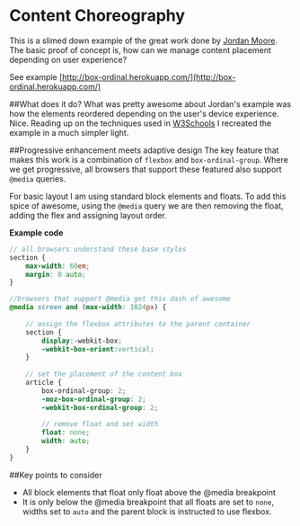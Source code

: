 # Content Choreography
This is a slimed down example of the great work done by [Jordan Moore](http://www.jordanm.co.uk/contentchoreography). The basic proof of concept is, how can we manage content placement depending on user experience?

See example [http://box-ordinal.herokuapp.com/](http://box-ordinal.herokuapp.com/)

##What does it do?
What was pretty awesome about Jordan's example was how the elements reordered depending on the user's device experience. Nice. Reading up on the techniques used in [W3Schools](http://www.w3schools.com/cssref/css3_pr_box-ordinal-group.asp) I recreated the example in a much simpler light. 

##Progressive enhancement meets adaptive design
The key feature that makes this work is a combination of ``flexbox`` and ``box-ordinal-group``. Where we get progressive, all browsers that support these featured also support ``@media`` queries. 

For basic layout I am using standard block elements and floats. To add this spice of awesome, using the ``@media`` query we are then removing the float, adding the flex and assigning layout order. 

**Example code**
```scss
// all browsers understand these base styles
section {
	max-width: 60em;
	margin: 0 auto;
}

//browsers that support @media get this dash of awesome
@media screen and (max-width: 1024px) {
	
	// assign the flexbox attributes to the parent container
	section {
		display:-webkit-box;
		-webkit-box-orient:vertical;
	}
	
	// set the placement of the content box
	article {
		box-ordinal-group: 2;
		-moz-box-ordinal-group: 2;
		-webkit-box-ordinal-group: 2;
		
		// remove float and set width
		float: none;
		width: auto;
	}
}

```

##Key points to consider
* All block elements that float only float above the @media breakpoint
* It is only below the @media breakpoint that all floats are set to ``none``, widths set to ``auto`` and the parent block is instructed to use flexbox.